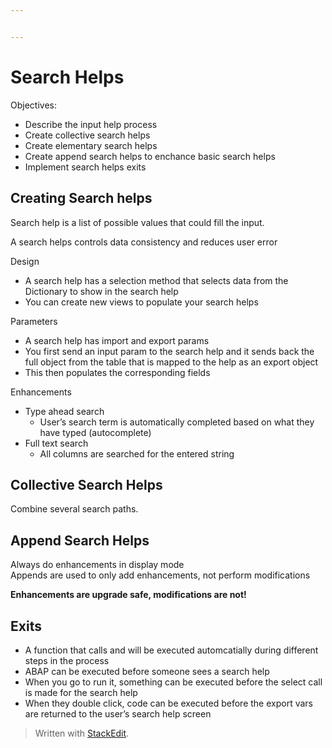 ```yaml
---


---
```


<h1 id="search-helps">Search Helps</h1>
<p>Objectives:</p>
<ul>
<li>Describe the input help process</li>
<li>Create collective search helps</li>
<li>Create elementary search helps</li>
<li>Create append search helps to enchance basic search helps</li>
<li>Implement search helps exits</li>
</ul>
<h2 id="creating-search-helps">Creating Search helps</h2>
<p>Search help is a list of possible values that could fill the input.</p>
<p>A search helps controls data consistency and reduces user error</p>
<p>Design</p>
<ul>
<li>A search help has a selection method that selects data from the Dictionary to show in the search help</li>
<li>You can create new views to populate your search helps</li>
</ul>
<p>Parameters</p>
<ul>
<li>A search help has import and export params</li>
<li>You first send an input param to the search help and it sends back the full object from the table that is mapped to the help as an export object</li>
<li>This then populates the corresponding fields</li>
</ul>
<p>Enhancements</p>
<ul>
<li>Type ahead search
<ul>
<li>User’s search term is automatically completed based on what they have typed (autocomplete)</li>
</ul>
</li>
<li>Full text search
<ul>
<li>All columns are searched for the entered string</li>
</ul>
</li>
</ul>
<h2 id="collective-search-helps">Collective Search Helps</h2>
<p>Combine several search paths.</p>
<h2 id="append-search-helps">Append Search Helps</h2>
<p>Always do enhancements in display mode<br>
Appends are used to only add enhancements, not perform modifications</p>
<p><strong>Enhancements are upgrade safe, modifications are not!</strong></p>
<h2 id="exits">Exits</h2>
<ul>
<li>A function that calls and will be executed automcatially during different steps in the process</li>
<li>ABAP can be executed before someone sees a search help</li>
<li>When you go to run it, something can be executed before the select call is made for the search help</li>
<li>When they double click, code can be executed before the export vars are returned to the user’s search help screen</li>
</ul>
<blockquote>
<p>Written with <a href="https://stackedit.io/">StackEdit</a>.</p>
</blockquote>

